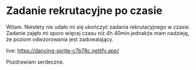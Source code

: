# Zadanie rekrutacyjne po czasie

Witam. Niestety nie udało mi się ukończyć zadania rekrutacyjnego w czasie. 
Zadanie zajęło mi sporo więcej czasu niż 4h 40min jednakże mam nadzieję, że poziom odwzorowania jest zadowalający. 


live: https://dancing-sprite-c7b78c.netlify.app/

Pozdrawiam serdeczne.
